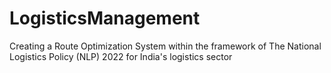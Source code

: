 # LogisticsManagement
Creating a Route Optimization System within the framework of The National Logistics Policy (NLP) 2022 for India's logistics sector 
